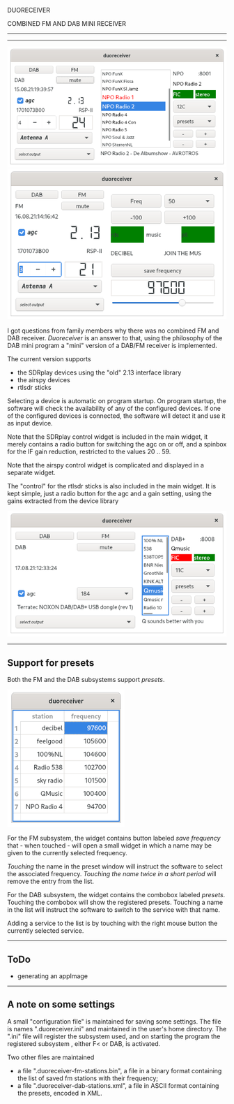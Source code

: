 DUORECEIVER

COMBINED FM AND DAB MINI RECEIVER

---------------------------------------------------------------------------
---------------------------------------------------------------------------

![duoreceiver](/duoreceiver-1.png?raw=true)
![duoreceiver](/duoreceiver-2.png?raw=true)


I got questions from family members why there was no combined
FM and DAB receiver.
*Duoreceiver* is an answer to that, using the philosophy of the DAB mini
program a "mini" version of a DAB/FM receiver is implemented.

The current version supports 
 - the SDRplay devices using the "old" 2.13 interface library
 - the airspy devices
 - rtlsdr sticks

Selecting a device is automatic on program startup.
On program startup, the software will check the availability of
any of the configured devices.
If one of the configured devices
is connected, the software will detect it and use it as input device.

Note that the SDRplay control widget is included in the main widget,
it merely contains a radio button for switching the agc on or off, and
a spinbox for the IF gain reduction, restricted to the values 20 .. 59.

Note that the airspy control widget is complicated and displayed
in a separate widget.

The "control" for the rtlsdr sticks is also included in the
main widget. It is kept simple, just a radio button 
for the agc and a gain setting, using the gains extracted from the
device library

![duoreceiver](/duoreceiver-4.png?raw=true)

------------------------------------------------------------------------
Support for presets
------------------------------------------------------------------------

Both the FM and the DAB subsystems support *presets*.

![duoreceiver](/duoreceiver-3.png?raw=true)

For the FM subsystem, the widget contains button labeled *save frequency*
that - when touched - will open a small widget in which a name may be
given to the currently selected frequency.

*Touching* the name in the preset window will instruct the software to
select the associated frequency. *Touching the name twice in a short period*
will remove the entry from the list.

For the DAB subsystem, the widget contains the combobox labeled *presets*.
Touching the combobox will show the registered presets.
Touching a name in the list will instruct the software to switch to the
service with that name.

Adding a service to the list is by touching with the right mouse button
the currently selected service.

----------------------------------------------------------------------------
ToDo
----------------------------------------------------------------------------

- generating an appImage

----------------------------------------------------------------------------
A note on some settings
----------------------------------------------------------------------------

A small "configuration file" is maintained for saving some settings.
The file is names ".duoreceiver.ini" and maintained in the user's
home directory.
The ".ini" file will register the subsystem used, and on starting
the program the registered subsystem , either F< or DAB, is activated.

Two other files are maintained
 - a file ".duoreceiver-fm-stations.bin", a file in a binary format containing the
list of saved fm stations with their frequency;
 - a file ".duoreceiver-dab-stations.xml", a file in ASCII format containing
the presets, encoded in XML.

